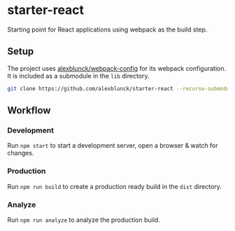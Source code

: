# starter-react
Starting point for React applications using webpack as the build step.

## Setup
The project uses [alexblunck/webpack-config](https://github.com/alexblunck/webpack-config) for its webpack configuration. It is included as a submodule in the `lib` directory.

```bash
git clone https://github.com/alexblunck/starter-react --recurse-submodules
```

## Workflow

### Development
Run `npm start` to start a development server, open a browser & watch for changes.

### Production
Run `npm run build` to create a production ready build in the `dist` directory.

### Analyze
Run `npm run analyze` to analyze the production build.
